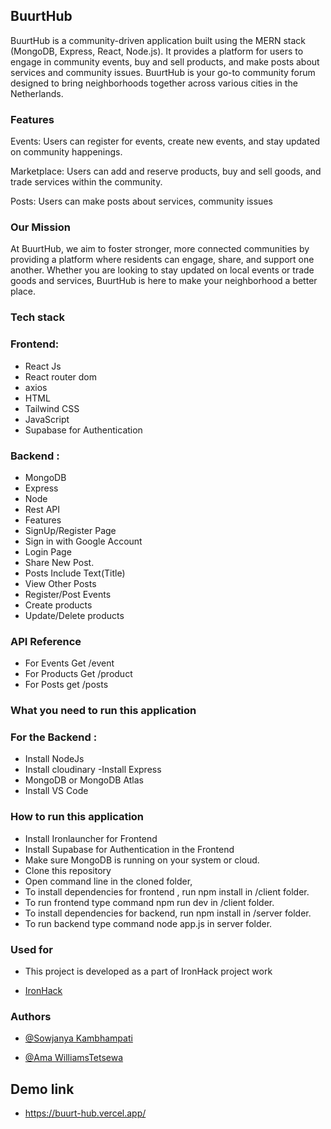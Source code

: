 ## BuurtHub
BuurtHub is a community-driven application built using the MERN stack (MongoDB, Express, React, Node.js). It provides a platform for users to engage in community events, buy and sell products, and make posts about services and community issues. BuurtHub is your go-to community forum designed to bring neighborhoods together across various cities in the Netherlands.

### Features

Events: Users can register for events, create new events, and stay updated on community happenings.

Marketplace: Users can add and reserve products, buy and sell goods, and trade services within the community.

Posts: Users can make posts about services, community issues

### Our Mission
At BuurtHub, we aim to foster stronger, more connected communities by providing a platform where residents can engage, share, and support one another. Whether you are looking to stay updated on local events or trade goods and services, BuurtHub is here to make your neighborhood a better place.

### Tech stack

### Frontend:

- React Js
- React router dom
- axios
- HTML
- Tailwind CSS
- JavaScript
- Supabase for Authentication

### Backend :

- MongoDB
- Express
- Node
- Rest API
- Features
- SignUp/Register Page
- Sign in with Google Account
- Login Page
- Share New Post.
- Posts Include Text(Title)
- View Other Posts
- Register/Post Events
- Create products
- Update/Delete products

  
### API Reference

- For Events Get /event
- For Products Get /product
- For Posts get /posts

  
### What you need to run this application

### For the Backend :

- Install NodeJs
- Install cloudinary
-Install Express
- MongoDB or MongoDB Atlas
- Install VS Code
  
###  How to run this application

- Install Ironlauncher for Frontend
- Install Supabase for Authentication in the Frontend
- Make sure MongoDB is running on your system or cloud.
- Clone this repository
- Open command line in the cloned folder,
- To install dependencies for frontend , run npm install in /client folder.
- To run frontend type command npm run dev in /client folder.
- To install dependencies for backend, run npm install in /server folder.
- To run backend type command node app.js in server folder.

  
### Used for

- This project is developed as a part of IronHack project work

- [ IronHack](https://www.ironhack.com/)

### Authors

- [@Sowjanya Kambhampati](https://github.com/sowjanyakambhampati)

- [@Ama WilliamsTetsewa](https://github.com/Tetsewa)

## Demo link

- https://buurt-hub.vercel.app/

